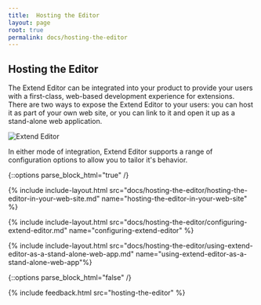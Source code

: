 ```yaml
---
title:  Hosting the Editor
layout: page
root: true
permalink: docs/hosting-the-editor
--- 
```

## Hosting the Editor

The Extend Editor can be integrated into your product to provide your users with a first-class, web-based development experience for extensions. There are two ways to expose the Extend Editor to your users: you can host it as part of your own web site, or you can link to it and open it up as a stand-alone web application. 

![Extend Editor](https://cloud.githubusercontent.com/assets/822369/24304581/19c562da-1077-11e7-8af4-56a5651263c0.png)

In either mode of integration, Extend Editor supports a range of configuration options to allow you to tailor it's behavior. 

{::options parse_block_html="true" /}

{% include include-layout.html src="docs/hosting-the-editor/hosting-the-editor-in-your-web-site.md" name="hosting-the-editor-in-your-web-site" %}

{% include include-layout.html src="docs/hosting-the-editor/configuring-extend-editor.md" name="configuring-extend-editor" %}

{% include include-layout.html src="docs/hosting-the-editor/using-extend-editor-as-a-stand-alone-web-app.md" name="using-extend-editor-as-a-stand-alone-web-app"%}
 
{::options parse_block_html="false" /}

{% include feedback.html src="hosting-the-editor" %}